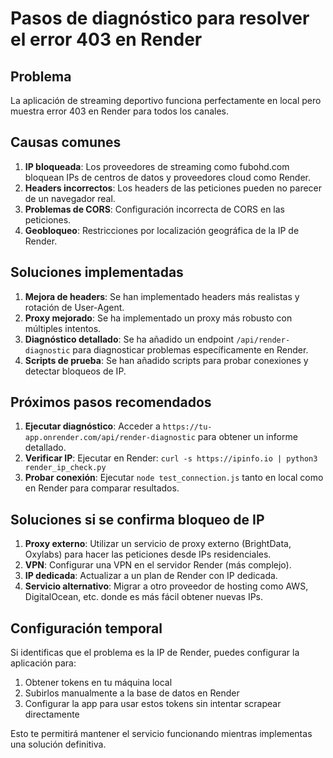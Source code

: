# Pasos de diagnóstico para resolver el error 403 en Render

## Problema
La aplicación de streaming deportivo funciona perfectamente en local pero muestra error 403 en Render para todos los canales.

## Causas comunes
1. **IP bloqueada**: Los proveedores de streaming como fubohd.com bloquean IPs de centros de datos y proveedores cloud como Render.
2. **Headers incorrectos**: Los headers de las peticiones pueden no parecer de un navegador real.
3. **Problemas de CORS**: Configuración incorrecta de CORS en las peticiones.
4. **Geobloqueo**: Restricciones por localización geográfica de la IP de Render.

## Soluciones implementadas
1. **Mejora de headers**: Se han implementado headers más realistas y rotación de User-Agent.
2. **Proxy mejorado**: Se ha implementado un proxy más robusto con múltiples intentos.
3. **Diagnóstico detallado**: Se ha añadido un endpoint `/api/render-diagnostic` para diagnosticar problemas específicamente en Render.
4. **Scripts de prueba**: Se han añadido scripts para probar conexiones y detectar bloqueos de IP.

## Próximos pasos recomendados
1. **Ejecutar diagnóstico**: Acceder a `https://tu-app.onrender.com/api/render-diagnostic` para obtener un informe detallado.
2. **Verificar IP**: Ejecutar en Render: `curl -s https://ipinfo.io | python3 render_ip_check.py`
3. **Probar conexión**: Ejecutar `node test_connection.js` tanto en local como en Render para comparar resultados.

## Soluciones si se confirma bloqueo de IP
1. **Proxy externo**: Utilizar un servicio de proxy externo (BrightData, Oxylabs) para hacer las peticiones desde IPs residenciales.
2. **VPN**: Configurar una VPN en el servidor Render (más complejo).
3. **IP dedicada**: Actualizar a un plan de Render con IP dedicada.
4. **Servicio alternativo**: Migrar a otro proveedor de hosting como AWS, DigitalOcean, etc. donde es más fácil obtener nuevas IPs.

## Configuración temporal
Si identificas que el problema es la IP de Render, puedes configurar la aplicación para:
1. Obtener tokens en tu máquina local
2. Subirlos manualmente a la base de datos en Render
3. Configurar la app para usar estos tokens sin intentar scrapear directamente

Esto te permitirá mantener el servicio funcionando mientras implementas una solución definitiva.
